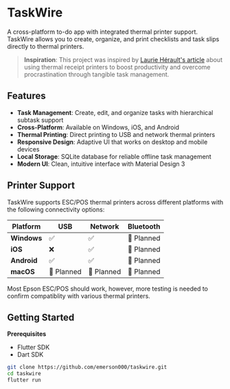 # TaskWire

A cross-platform to-do app with integrated thermal printer support. TaskWire allows you to create, organize, and print checklists and task slips directly to thermal printers. 

> **Inspiration**: This project was inspired by [Laurie Hérault's article](https://www.laurieherault.com/articles/a-thermal-receipt-printer-cured-my-procrastination) about using thermal receipt printers to boost productivity and overcome procrastination through tangible task management.

## Features

- **Task Management**: Create, edit, and organize tasks with hierarchical subtask support
- **Cross-Platform**: Available on Windows, iOS, and Android
- **Thermal Printing**: Direct printing to USB and network thermal printers
- **Responsive Design**: Adaptive UI that works on desktop and mobile devices
- **Local Storage**: SQLite database for reliable offline task management
- **Modern UI**: Clean, intuitive interface with Material Design 3

## Printer Support

TaskWire supports ESC/POS thermal printers across different platforms with the following connectivity options:

| Platform | USB | Network | Bluetooth |
|----------|-----|---------|-----------|
| **Windows** | ✅ | ✅ | 🔄 Planned |
| **iOS** | ❌ | ✅ | 🔄 Planned |
| **Android** | ✅ | ✅ | 🔄 Planned |
| **macOS** | 🔄 Planned | 🔄 Planned | 🔄 Planned |

Most Epson ESC/POS should work, however, more testing is needed to confirm compatiblity with various thermal printers.

## Getting Started

**Prerequisites**
- Flutter SDK
- Dart SDK

```bash
git clone https://github.com/emerson000/taskwire.git
cd taskwire
flutter run
```
